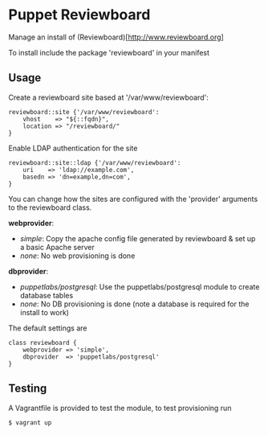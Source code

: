 Puppet Reviewboard
==================

Manage an install of (Reviewboard)[http://www.reviewboard.org]

To install include the package 'reviewboard' in your manifest

Usage
-----

Create a reviewboard site based at '/var/www/reviewboard':

    reviewboard::site {'/var/www/reviewboard':
        vhost    => "${::fqdn}",
        location => "/reviewboard/"
    }

Enable LDAP authentication for the site

    reviewboard::site::ldap {'/var/www/reviewboard':
        uri    => 'ldap://example.com',
        basedn => 'dn=example,dn=com',
    }

You can change how the sites are configured with the 'provider' arguments to the reviewboard class. 

**webprovider**:
  * *simple*: Copy the apache config file generated by reviewboard & set up a basic Apache server
  * *none*: No web provisioning is done

**dbprovider**:
  * *puppetlabs/postgresql*: Use the puppetlabs/postgresql module to create database tables
  * *none*: No DB provisioning is done (note a database is required for the install to work)

The default settings are
    
    class reviewboard {
        webprovider => 'simple',
        dbprovider  => 'puppetlabs/postgresql'
    }

Testing
-------

A Vagrantfile is provided to test the module, to test provisioning run

    $ vagrant up
